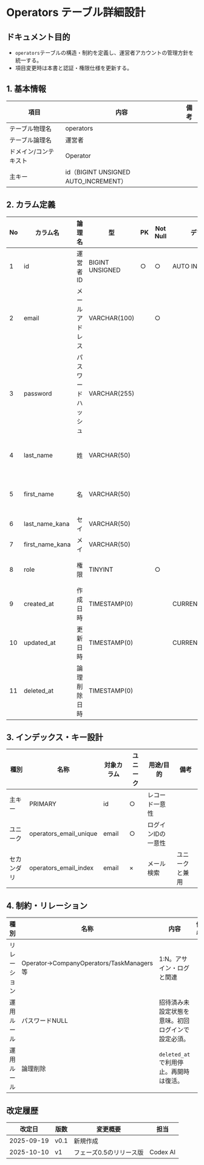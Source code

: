 # Operators テーブル詳細設計

## ドキュメント目的
- `operators`テーブルの構造・制約を定義し、運営者アカウントの管理方針を統一する。
- 項目変更時は本書と認証・権限仕様を更新する。

## 1. 基本情報
| 項目 | 内容 | 備考 |
|---|---|---|
| テーブル物理名 | operators |  |
| テーブル論理名 | 運営者 |  |
| ドメイン/コンテキスト | Operator |  |
| 主キー | id（BIGINT UNSIGNED AUTO_INCREMENT） |  |

## 2. カラム定義
| No | カラム名 | 論理名 | 型 | PK | Not Null | デフォルト | 説明/業務ルール | 備考 |
|---|---|---|---|---|---|---|---|---|
| 1 | id | 運営者ID | BIGINT UNSIGNED | ○ | ○ | AUTO INCREMENT | システム採番。 |  |
| 2 | email | メールアドレス | VARCHAR(100) |  | ○ |  | 一意制約あり。ログインID。 |  |
| 3 | password | パスワードハッシュ | VARCHAR(255) |  |  |  | 2025-07-07以降NULL可（未設定対応）。 |  |
| 4 | last_name | 姓 | VARCHAR(50) |  |  |  | 氏名（漢字）。NULL許容。 |  |
| 5 | first_name | 名 | VARCHAR(50) |  |  |  | 氏名（漢字）。NULL許容。 |  |
| 6 | last_name_kana | セイ | VARCHAR(50) |  |  |  | 全角カナ。 |  |
| 7 | first_name_kana | メイ | VARCHAR(50) |  |  |  | 全角カナ。 |  |
| 8 | role | 権限 | TINYINT |  | ○ |  | 権限区分（1:管理者等）。 | 値定義は別表 |
| 9 | created_at | 作成日時 | TIMESTAMP(0) |  |  | CURRENT_TIMESTAMP | アカウント作成日時。 |  |
|10 | updated_at | 更新日時 | TIMESTAMP(0) |  |  | CURRENT_TIMESTAMP | Laravel標準。 | on update CURRENT_TIMESTAMP |
|11 | deleted_at | 論理削除日時 | TIMESTAMP(0) |  |  |  | `deleted_at`で退職/停止管理。 |  |

## 3. インデックス・キー設計
| 種別 | 名称 | 対象カラム | ユニーク | 用途/目的 | 備考 |
|---|---|---|---|---|---|
| 主キー | PRIMARY | id | ○ | レコード一意性 |  |
| ユニーク | operators_email_unique | email | ○ | ログインIDの一意性 |  |
| セカンダリ | operators_email_index | email | × | メール検索 | ユニークと兼用 |

## 4. 制約・リレーション
| 種別 | 名称 | 内容 | 備考 |
|---|---|---|---|
| リレーション | Operator→CompanyOperators/TaskManagers等 | 1:N。アサイン・ログと関連 |  |
| 運用ルール | パスワードNULL | 招待済み未設定状態を意味。初回ログインで設定必須。 |  |
| 運用ルール | 論理削除 | `deleted_at`で利用停止。再開時は復活。 |  |

## 改定履歴
| 改定日 | 版数 | 変更概要 | 担当 |
|---|---|---|---|
| 2025-09-19 | v0.1 | 新規作成 |  |
| 2025-10-10 | v1 | フェーズ0.5のリリース版 | Codex AI |